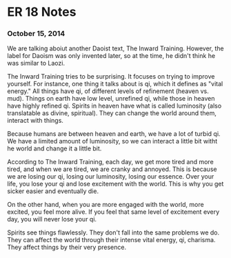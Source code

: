 ER 18 Notes
===========

### October 15, 2014 ###

We are talking aboiut another Daoist text, The Inward Training.
However, the label for Daoism was only invented later, so at the time, he didn't think he was similar to Laozi.

The Inward Training tries to be surprising.
It focuses on trying to improve yourself.
For instance, one thing it talks about is qi, which it defines as "vital energy."
All things have qi, of different levels of refinement (heaven vs. mud).
Things on earth have low level, unrefined qi, while those in heaven have highly refined qi.
Spirits in heaven have what is called luminosity (also translatable as divine, spiritual).
They can change the world around them, interact with things.

Because humans are between heaven and earth, we have a lot of turbid qi.
We have a limited amount of luminosity, so we can interact a little bit witht he world and change it a little bit.

According to The Inward Training, each day, we get more tired and more tired, and when we are tired, we are cranky and annoyed.
This is because we are losing our qi, losing our luminosity, losing our essence.
Over your life, you lose your qi and lose excitement with the world.
This is why you get sicker easier and eventually die.

On the other hand, when you are more engaged with the world, more excited, you feel more alive.
If you feel that same level of excitement every day, you will never lose your qi.

Spirits see things flawlessly.
They don't fall into the same problems we do.
They can affect the world through their intense vital energy, qi, charisma.
They affect things by their very presence.
